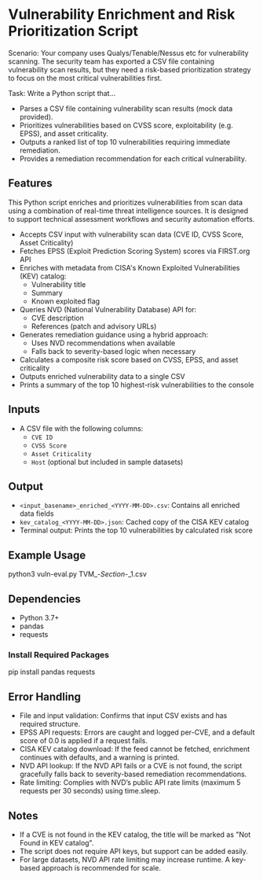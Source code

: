 # Vulnerability Enrichment and Risk Prioritization Script

Scenario:
Your company uses Qualys/Tenable/Nessus etc for vulnerability scanning. The security team
has exported a CSV file containing vulnerability scan results, but they need a risk-based
prioritization strategy to focus on the most critical vulnerabilities first.

Task:
Write a Python script that...
* Parses a CSV file containing vulnerability scan results (mock data provided).
* Prioritizes vulnerabilities based on CVSS score, exploitability (e.g. EPSS), and
asset criticality.
* Outputs a ranked list of top 10 vulnerabilities requiring immediate remediation.
* Provides a remediation recommendation for each critical vulnerability.

## Features

This Python script enriches and prioritizes vulnerabilities from scan data using a combination of real-time threat intelligence sources. It is designed to support technical assessment workflows and security automation efforts.

- Accepts CSV input with vulnerability scan data (CVE ID, CVSS Score, Asset Criticality)
- Fetches EPSS (Exploit Prediction Scoring System) scores via FIRST.org API
- Enriches with metadata from CISA's Known Exploited Vulnerabilities (KEV) catalog:
  - Vulnerability title
  - Summary
  - Known exploited flag
- Queries NVD (National Vulnerability Database) API for:
  - CVE description
  - References (patch and advisory URLs)
- Generates remediation guidance using a hybrid approach:
  - Uses NVD recommendations when available
  - Falls back to severity-based logic when necessary
- Calculates a composite risk score based on CVSS, EPSS, and asset criticality
- Outputs enriched vulnerability data to a single CSV
- Prints a summary of the top 10 highest-risk vulnerabilities to the console

## Inputs

- A CSV file with the following columns:
  - `CVE ID`
  - `CVSS Score`
  - `Asset Criticality`
  - `Host` (optional but included in sample datasets)

## Output

- `<input_basename>_enriched_<YYYY-MM-DD>.csv`: Contains all enriched data fields
- `kev_catalog_<YYYY-MM-DD>.json`: Cached copy of the CISA KEV catalog
- Terminal output: Prints the top 10 vulnerabilities by calculated risk score

## Example Usage

python3 vuln-eval.py TVM_-_Section_-_1.csv

## Dependencies

* Python 3.7+
* pandas
* requests

### Install Required Packages

pip install pandas requests

## Error Handling

* File and input validation: Confirms that input CSV exists and has required structure.
* EPSS API requests: Errors are caught and logged per-CVE, and a default score of 0.0 is applied if a request fails.
* CISA KEV catalog download: If the feed cannot be fetched, enrichment continues with defaults, and a warning is printed.
* NVD API lookup: If the NVD API fails or a CVE is not found, the script gracefully falls back to severity-based remediation recommendations.
* Rate limiting: Complies with NVD’s public API rate limits (maximum 5 requests per 30 seconds) using time.sleep.

## Notes
* If a CVE is not found in the KEV catalog, the title will be marked as "Not Found in KEV catalog".
* The script does not require API keys, but support can be added easily.
* For large datasets, NVD API rate limiting may increase runtime. A key-based approach is recommended for scale.
